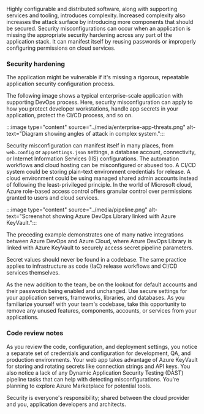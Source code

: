 
Highly configurable and distributed software, along with supporting services and tooling, introduces complexity. Increased complexity also increases the attack surface by introducing more components that should be secured. Security misconfigurations can occur when an application is missing the appropriate security hardening across any part of the application stack. It can manifest itself by reusing passwords or improperly configuring permissions on cloud services.

### Security hardening

The application might be vulnerable if it's missing a rigorous, repeatable application security configuration process.

The following image shows a typical enterprise-scale application with supporting DevOps process. Here, security misconfiguration can apply to how you protect developer workstations, handle app secrets in your application, protect the CI/CD process, and so on.

:::image type="content" source="../media/enterprise-app-threats.png" alt-text="Diagram showing angles of attack in complex system.":::

Security misconfiguration can manifest itself in many places, from `web.config` or `appsettings.json` settings, a database account, connectivity, or Internet Information Services (IIS) configurations. The automation workflows and cloud hosting can be misconfigured or abused too. A CI/CD system could be storing plain-text environment credentials for release. A cloud environment could be using managed shared admin accounts instead of following the least-privileged principle. In the world of Microsoft cloud, Azure role-based access control offers granular control over permissions granted to users and cloud services.

:::image type="content" source="../media/pipeline.png" alt-text="Screenshot showing Azure DevOps Library linked with Azure KeyVault.":::

The preceding example demonstrates one of many native integrations between Azure DevOps and Azure Cloud, where Azure DevOps Library is linked with Azure KeyVault to securely access secret pipeline parameters.

Secret values should never be found in a codebase. The same practice applies to infrastructure as code (IaC) release workflows and CI/CD services themselves.

As the new addition to the team, be on the lookout for default accounts and their passwords being enabled and unchanged. Use secure settings for your application servers, frameworks, libraries, and databases. As you familiarize yourself with your team's codebase, take this opportunity to remove any unused features, components, accounts, or services from your applications.

### Code review notes

As you review the code, configuration, and deployment settings, you notice a separate set of credentials and configuration for development, QA, and production environments. Your web app takes advantage of Azure KeyVault for storing and rotating secrets like connection strings and API keys. You also notice a lack of any Dynamic Application Security Testing (DAST) pipeline tasks that can help with detecting misconfigurations. You're planning to explore Azure Marketplace for potential tools.

Security is everyone's responsibility; shared between the cloud provider and you, application developers and architects.
